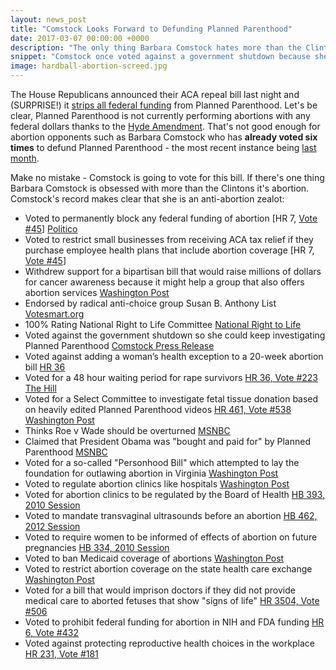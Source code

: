 ```yaml
---
layout: news_post
title: "Comstock Looks Forward to Defunding Planned Parenthood"
date: 2017-03-07 00:00:00 +0000
description: "The only thing Barbara Comstock hates more than the Clinton is abortion"
snippet: "Comstock once voted against a government shutdown because she was worried it would derail an investigation into Planned Parenthood. She's anti choice all the way."
image: hardball-abortion-screed.jpg
---
```


The House Republicans announced their ACA repeal bill last night and (SURPRISE!) it [strips all federal funding](http://nymag.com/thecut/2017/03/gop-obamacare-repeal-bill-defunds-planned-parenthood-abortion-coverage.html) from Planned Parenthood. Let's be clear, Planned Parenthood is not currently performing abortions with any federal dollars thanks to the [Hyde Amendment](https://www.plannedparenthoodaction.org/issues/abortion/hyde-amendment). That's not good enough for abortion opponents such as Barbara Comstock who has **already voted six times** to defund Planned Parenthood - the most recent instance being [last month](https://www.congress.gov/bill/115th-congress/house-joint-resolution/43).

Make no mistake - Comstock is going to vote for this bill. If there's one thing Barbara Comstock is obsessed with more than the Clintons it's abortion. Comstock's record makes clear that she is an anti-abortion zealot:

* Voted to permanently block any federal funding of abortion [HR 7, [Vote #45](http://clerk.house.gov/evs/2015/roll045.xml)] [Politico](http://www.politico.com/story/2015/01/house-abortion-ban-federal-funding-114497)
* Voted to restrict small businesses from receiving ACA tax relief if they purchase employee health plans that include abortion coverage [HR 7, [Vote #45](http://clerk.house.gov/evs/2015/roll045.xml)]
* Withdrew support for a bipartisan bill that would raise millions of dollars for cancer awareness because it might help a group that also offers abortion services [Washington Post](https://www.washingtonpost.com/local/virginia-politics/breast-cancer-bill-fuels-effort-to-unseat-va-republican-in-swing-district/2015/07/15/59d22ec4-2b0b-11e5-a5ea-cf74396e59ec_story.html)
* Endorsed by radical anti-choice group Susan B. Anthony List [Votesmart.org](https://votesmart.org/candidate/evaluations/112252/barbara-comstock)
* 100% Rating National Right to Life Committee [National Right to Life](http://www.capwiz.com/nrlc/scorecard.xc?chamber=H&state=US&session=115&x=9&y=14)
* Voted against the government shutdown so she could keep investigating Planned Parenthood [Comstock Press Release](https://comstock.house.gov/media-center/press-releases/comstock-votes-keep-government-open)
* Voted against adding a woman’s health exception to a 20-week abortion bill [HR 36](http://clerk.house.gov/evs/2015/roll222.xml)
* Voted for a 48 hour waiting period for rape survivors [HR 36, Vote #223](http://clerk.house.gov/evs/2015/roll223.xml) [The Hill](http://thehill.com/blogs/floor-action/senate/241979-house-approves-bill-banning-many-abortions)
* Voted for a Select Committee to investigate fetal tissue donation based on heavily edited Planned Parenthood videos [HR 461, Vote #538](http://clerk.house.gov/evs/2015/roll538.xml) [Washington Post](https://www.washingtonpost.com/politics/special-house-committee-set-to-probe-planned-parenthood-allegations/2015/10/07/5fbcea34-6cad-11e5-9bfe-e59f5e244f92_story.html)
* Thinks Roe v Wade should be overturned [MSNBC](https://www.youtube.com/watch?v=nnFlqAdiyKI)
* Claimed that President Obama was "bought and paid for" by Planned Parenthood [MSNBC](https://www.youtube.com/watch?v=nnFlqAdiyKI)
* Voted for a so-called "Personhood Bill" which attempted to lay the foundation for outlawing abortion in Virginia [Washington Post](https://www.washingtonpost.com/blogs/virginia-politics/post/virginia-house-passes-personhood-bill/2012/02/13/gIQA7UtVBR_blog.html)
* Voted to regulate abortion clinics like hospitals [Washington Post](http://www.washingtonpost.com/wp-dyn/content/article/2011/02/24/AR2011022407874.html?sid=ST2011031106535)
* Voted for abortion clinics to be regulated by the Board of Health [HB 393, 2010 Session](http://lis.virginia.gov/cgi-bin/legp604.exe?101+vot+HV0068+HB0393)
* Voted to mandate transvaginal ultrasounds before an abortion [HB 462, 2012 Session](http://lis.virginia.gov/cgi-bin/legp604.exe?121+vot+HV1293+HB0462)
* Voted to require women to be informed of effects of abortion on future pregnancies [HB 334, 2010 Session](http://lis.virginia.gov/cgi-bin/legp604.exe?101+vot+HV0295+HB0334)
* Voted to ban Medicaid coverage of abortions [Washington Post](https://www.washingtonpost.com/blogs/virginia-politics/post/house-votes-to-ban-subsidies-for-poor-women-who-abort-fetuses-with-birth-defects/2012/02/02/gIQAFbLykQ_blog.html)
* Voted to restrict abortion coverage on the state health care exchange [Washington Post](https://www.washingtonpost.com/local/politics/mcdonnell-adds-abortion-restriction-to-insurance-exchange-legislation/2011/03/31/AF9OITCC_story.html)
* Voted for a bill that would imprison doctors if they did not provide medical care to aborted fetuses that show "signs of life" [HR 3504, Vote #506](http://clerk.house.gov/evs/2015/roll506.xml)
* Voted to prohibit federal funding for abortion in NIH and FDA funding [HR 6, Vote #432](http://clerk.house.gov/evs/2015/roll432.xml)
* Voted against protecting reproductive health choices in the workplace [HR 231, Vote #181](http://clerk.house.gov/evs/2015/roll181.xml)
